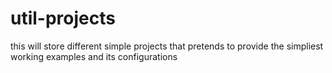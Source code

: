 # util-projects
this will store different simple projects that pretends to provide the simpliest working examples and its configurations
